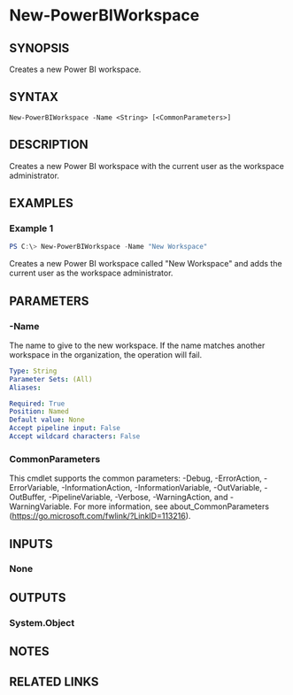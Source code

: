 ﻿---
external help file: Microsoft.PowerBI.Commands.Workspaces.dll-Help.xml
Module Name: MicrosoftPowerBIMgmt.Workspaces
online version:
schema: 2.0.0
---

# New-PowerBIWorkspace

## SYNOPSIS
Creates a new Power BI workspace.

## SYNTAX

```
New-PowerBIWorkspace -Name <String> [<CommonParameters>]
```

## DESCRIPTION
Creates a new Power BI workspace with the current user as the workspace administrator.

## EXAMPLES

### Example 1
```powershell
PS C:\> New-PowerBIWorkspace -Name "New Workspace"
```

Creates a new Power BI workspace called "New Workspace" and adds the current user as the workspace administrator.

## PARAMETERS

### -Name
The name to give to the new workspace. If the name matches another workspace in the organization, the operation will fail.

```yaml
Type: String
Parameter Sets: (All)
Aliases:

Required: True
Position: Named
Default value: None
Accept pipeline input: False
Accept wildcard characters: False
```

### CommonParameters
This cmdlet supports the common parameters: -Debug, -ErrorAction, -ErrorVariable, -InformationAction, -InformationVariable, -OutVariable, -OutBuffer, -PipelineVariable, -Verbose, -WarningAction, and -WarningVariable. For more information, see about_CommonParameters (https://go.microsoft.com/fwlink/?LinkID=113216).

## INPUTS

### None

## OUTPUTS

### System.Object

## NOTES

## RELATED LINKS

